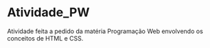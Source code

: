 # Atividade_PW
Atividade  feita a pedido da matéria Programação Web envolvendo os conceitos de HTML e CSS.

